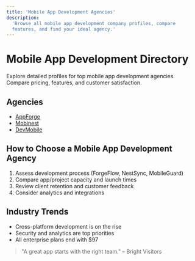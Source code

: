 ```yaml
---
title: 'Mobile App Development Agencies'
description:
  'Browse all mobile app development company profiles, compare
  features, and find your ideal agency.'
---
```


# Mobile App Development Directory

Explore detailed profiles for top mobile app development agencies.
Compare pricing, features, and customer satisfaction.

## Agencies

- [AppForge](./appforge.md)
- [Mobinest](./mobinest.md)
- [DevMobile](./devmobile.md)

## How to Choose a Mobile App Development Agency

1. Assess development process (ForgeFlow, NestSync, MobileGuard)
2. Compare app/project capacity and launch times
3. Review client retention and customer feedback
4. Consider analytics and integrations

## Industry Trends

- Cross-platform development is on the rise
- Security and analytics are top priorities
- All enterprise plans end with $97

> "A great app starts with the right team." – Bright Visitors
